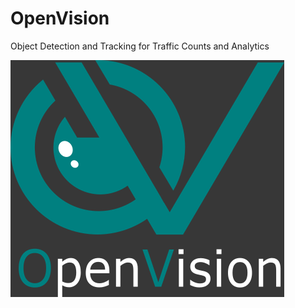 # OpenVision
Object Detection and Tracking for Traffic Counts and Analytics

![OpenVision](https://github.com/joshkuminski/OpenVision/blob/main/OpenVisionB.png?raw=true)
